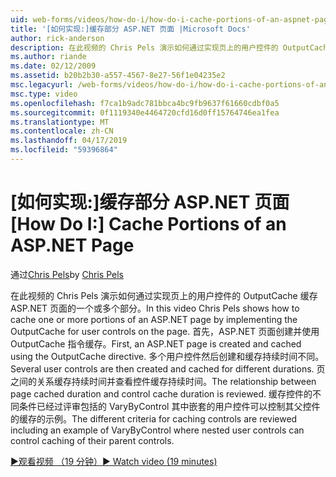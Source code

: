 ```yaml
---
uid: web-forms/videos/how-do-i/how-do-i-cache-portions-of-an-aspnet-page
title: '[如何实现:]缓存部分 ASP.NET 页面 |Microsoft Docs'
author: rick-anderson
description: 在此视频的 Chris Pels 演示如何通过实现页上的用户控件的 OutputCache 缓存 ASP.NET 页面的一个或多个部分。 首先，...
ms.author: riande
ms.date: 02/12/2009
ms.assetid: b20b2b30-a557-4567-8e27-56f1e04235e2
msc.legacyurl: /web-forms/videos/how-do-i/how-do-i-cache-portions-of-an-aspnet-page
msc.type: video
ms.openlocfilehash: f7ca1b9adc781bbca4bc9fb9637f61660cdbf0a5
ms.sourcegitcommit: 0f1119340e4464720cfd16d0ff15764746ea1fea
ms.translationtype: MT
ms.contentlocale: zh-CN
ms.lasthandoff: 04/17/2019
ms.locfileid: "59396864"
---
```

# <a name="how-do-i-cache-portions-of-an-aspnet-page"></a><span data-ttu-id="99525-104">[如何实现:]缓存部分 ASP.NET 页面</span><span class="sxs-lookup"><span data-stu-id="99525-104">[How Do I:] Cache Portions of an ASP.NET Page</span></span>

<span data-ttu-id="99525-105">通过[Chris Pels](https://twitter.com/chrispels)</span><span class="sxs-lookup"><span data-stu-id="99525-105">by [Chris Pels](https://twitter.com/chrispels)</span></span>

<span data-ttu-id="99525-106">在此视频的 Chris Pels 演示如何通过实现页上的用户控件的 OutputCache 缓存 ASP.NET 页面的一个或多个部分。</span><span class="sxs-lookup"><span data-stu-id="99525-106">In this video Chris Pels shows how to cache one or more portions of an ASP.NET page by implementing the OutputCache for user controls on the page.</span></span> <span data-ttu-id="99525-107">首先，ASP.NET 页面创建并使用 OutputCache 指令缓存。</span><span class="sxs-lookup"><span data-stu-id="99525-107">First, an ASP.NET page is created and cached using the OutputCache directive.</span></span> <span data-ttu-id="99525-108">多个用户控件然后创建和缓存持续时间不同。</span><span class="sxs-lookup"><span data-stu-id="99525-108">Several user controls are then created and cached for different durations.</span></span> <span data-ttu-id="99525-109">页之间的关系缓存持续时间并查看控件缓存持续时间。</span><span class="sxs-lookup"><span data-stu-id="99525-109">The relationship between page cached duration and control cache duration is reviewed.</span></span> <span data-ttu-id="99525-110">缓存控件的不同条件已经过评审包括的 VaryByControl 其中嵌套的用户控件可以控制其父控件的缓存的示例。</span><span class="sxs-lookup"><span data-stu-id="99525-110">The different criteria for caching controls are reviewed including an example of VaryByControl where nested user controls can control caching of their parent controls.</span></span>

[<span data-ttu-id="99525-111">&#9654;观看视频 （19 分钟）</span><span class="sxs-lookup"><span data-stu-id="99525-111">&#9654; Watch video (19 minutes)</span></span>](https://channel9.msdn.com/Blogs/ASP-NET-Site-Videos/how-do-i-cache-portions-of-an-aspnet-page)
